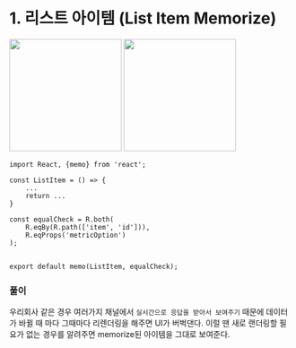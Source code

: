 # 1. 리스트 아이템 (List Item Memorize)

<img src="./app.gif" width="200"> <img src="./app2.gif" width="200">


```
import React, {memo} from 'react';

const ListItem = () => {
    ...
    return ...
}

const equalCheck = R.both(
    R.eqBy(R.path(['item', 'id'])), 
    R.eqProps('metricOption')
);


export default memo(ListItem, equalCheck);
```

### 풀이
우리회사 같은 경우 여러가지 채널에서 `실시간으로 응답을 받아서 보여주기` 때문에 데이터가 바뀔 때 마다 그때마다 리렌더링을 해주면 UI가 버벅댄다. 이럴 땐 새로 랜더링할 필요가 없는 경우를 알려주면 memorize된 아이템을 그대로 보여준다.


